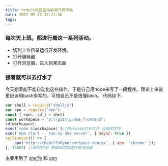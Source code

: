 ```yaml
---
title: nodeJs快速启动前端开发环境
date: 2017-05-20 17:23:38
tags:
---
```

### 每次天上班。都进行着这一系列活动。
* 切到工作目录运行开发环境。 
* 打开编辑器
* 打开浏览器，进入到某页面

### 接着就可以去打水了

今天想着能不能自动化这些操作。于是自己用node来写了一段程序。理论上来说更应该用bash来写的。可惜自己不是很懂bash。 代码如下:

``` javascript
var shell = require("shelljs")
var opn = require("opn")
const { exec, cd } = shell
const workspace = "D:\\git\\yunke_frontend";
cd(workspace)
exec(`code ${workspace}`)//用vscode打开工作 目录的文件
exec(`npm start -- run my dev server`, { async: true })
setTimeout(() => {
    opn('http://theUrlToMyWorkerSpace.com/xx', { app: 'chrome' });
}, 15000) //延时15秒 等编译完成再打开浏览器 

```
主要用到了 [*shelljs*](https://github.com/shelljs/shelljs) 和 [*opn*](https://github.com/sindresorhus/opn)
